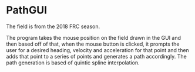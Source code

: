 # PathGUI

The field is from the 2018 FRC season.

The program takes the mouse position on the field drawn in the GUI and then based off of that, when the mouse button is clicked, it prompts the user for a desired heading, velocity and acceleration for that point and then adds that point to a series of points and generates a path accordingly. The path generation is based of quintic spline interpolation.
